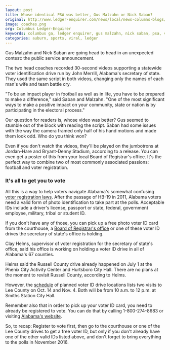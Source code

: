 ```yaml
---
layout: post
title: Whose identical PSA was better, Gus Malzahn or Nick Saban?
original: http://www.ledger-enquirer.com/news/local/news-columns-blogs/article32974485.html
image: coaches.png
org: Columbus Ledger-Enquirer
keywords: columbus ga, ledger enquirer, gus malzahn, nick saban, psa, voting, voter registration, alabama
categories: auburn, sports, viral, ledger
---
```


Gus Malzahn and Nick Saban are going head to head in an unexpected contest: the public service announcement.

<!--break-->

The two head coaches recorded 30-second videos supporting a statewide voter identification drive run by John Merrill, Alabama's secretary of state. They used the same script in both videos, changing only the names of each man's wife and team battle cry.

"To be an impact player in football as well as in life, you have to be prepared to make a difference," said Saban and Malzahn. "One of the most significant ways to make a positive impact on your community, state or nation is by participating in the electoral process."

Our question for readers is, whose video was better? Gus seemed to stumble out of the block with reading the script. Saban had some issues with the way the camera framed only half of his hand motions and made them look odd. Who do you think won?

Even if you don't watch the videos, they'll be played on the jumbotrons at Jordan-Hare and Bryant-Denny Stadium, according to a release. You can even get a poster of this from your local Board of Registrar's office. It's the perfect way to combine two of most commonly associated passions: football and voter registration.

### It's all to get you to vote

All this is a way to help voters navigate Alabama's somewhat confusing [voter registration laws](http://alabamavoterid.com/). After the passage of HB-19 in 2011, Alabama voters need a valid form of photo identification to take part at the polls. Acceptable IDs include a driver's license, passport or state, federal, government employee, military, tribal or student ID.

If you don't have any of those, you can pick up a free photo voter ID card from the courthouse, a [Board of Registrar's office](http://alabamavoterid.com/permanentLocations.aspx) or one of these voter ID drives the secretary of state's office is holding.

Clay Helms, supervisor of voter registration for the secretary of state's office, said his office is working on holding a voter ID drive in all of Alabama's 67 counties.

Helms said the Russell County drive already happened on July 1 at the Phenix City Activity Center and Hurtsboro City Hall. There are no plans at the moment to revisit Russell County, according to Helms.

However, the [schedule](http://alabamavoterid.com/mobileLocations.aspx) of planned voter ID drive locations lists two visits to Lee County on Oct. 14 and Nov. 4. Both will be from 10 a.m. to 12 p.m. at Smiths Station City Hall.

Remember also that in order to pick up your voter ID card, you need to already be registered to vote. You can do that by calling 1-800-274-8683 or visiting [Alabama's website](http://www.alabamavotes.gov/GetRegForm.aspx?m=voters).

So, to recap: Register to vote first, then go to the courthouse or one of the Lee County drives to get a free voter ID, but only if you don't already have one of the other valid IDs listed above, and don't forget to bring everything to the polls in November 2016.